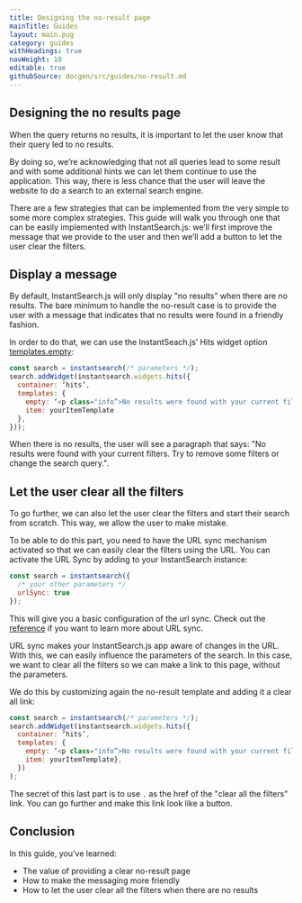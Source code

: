 ```yaml
---
title: Designing the no-result page
mainTitle: Guides
layout: main.pug
category: guides
withHeadings: true
navWeight: 10
editable: true
githubSource: docgen/src/guides/no-result.md
---
```

## Designing the no results page

When the query returns no results, it is important to let the user know that their query led to no results.

By doing so, we’re acknowledging that not all queries lead to some result and with some additional hints we can let them continue to use the application. This way, there is less chance that the user will leave the website to do a search to an external search engine.

There are a few strategies that can be implemented from the very simple to some more complex strategies. This guide will walk you through one that can be easily implemented with InstantSearch.js: we’ll first improve the message that we provide to the user and then we’ll add a button to let the user clear the filters.

## Display a message

By default, InstantSearch.js will only display "no results" when there are no results. The bare minimum to handle the no-result case is to provide the user with a message that indicates that no results were found in a friendly fashion.

In order to do that, we can use the InstantSeach.js’ Hits widget option [templates.empty](https://community.algolia.com/instantsearch.js/v2/widgets/hits.html#struct-HitsTemplates-empty):

```javascript
const search = instantsearch(/* parameters */);
search.addWidget(instantsearch.widgets.hits({
  container: ‘hits’,
  templates: {
    empty: ‘<p class="info”>No results were found with your current filters. Try to remove some filters or change the search query.</p>’,
    item: yourItemTemplate
  },
}));
```

When there is no results, the user will see a paragraph that says: "No results were found with your current filters. Try to remove some filters or change the search query.".

## Let the user clear all the filters

To go further, we can also let the user clear the filters and start their search from scratch. This way, we allow the user to make mistake.

To be able to do this part, you need to have the URL sync mechanism activated so that we can easily clear the filters using the URL. You can activate the URL Sync by adding to your InstantSearch instance:

```javascript
const search = instantsearch({
  /* your other parameters */
  urlSync: true
});
```

This will give you a basic configuration of the url sync. Check out the [reference](instantsearch.html#struct-InstantSearchOptions-urlSync) if you want to learn more about URL sync.

URL sync makes your InstantSearch.js app aware of changes in the URL. With this, we can easily influence the parameters of the search. In this case, we want to clear all the filters so we can make a link to this page, without the parameters.

We do this by customizing again the no-result template and adding it a clear all link:

```javascript
const search = instantsearch(/* parameters */);
search.addWidget(instantsearch.widgets.hits({
  container: ‘hits’,
  templates: {
    empty: ‘<p class="info”>No results were found with your current filters. <br/> <a class=”button” href=”.”>Clear all the filters</a></p>’,
    item: yourItemTemplate},
  })
);
```

The secret of this last part is to use `.` as the href of the "clear all the filters" link. You can go further and make this link look like a button.

## Conclusion

In this guide, you’ve learned:

  * The value of providing a clear no-result page
  * How to make the messaging more friendly
  * How to let the user clear all the filters when there are no results
